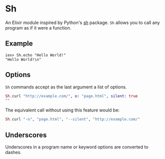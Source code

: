 # Sh

An Elixir module inspired by Python's [sh](http://amoffat.github.io/sh/)
package. `Sh` allows you to call any program as if it were a function.

## Example

```iex
iex> Sh.echo "Hello World!"
"Hello World!\n"
```

## Options

`Sh` commands accept as the last argument a list of options.

```elixir
Sh.curl "http://example.com/", o: "page.html", silent: true
""
```

The equivalent call without using this feature would be:

```elixir
Sh.curl "-o", "page.html", "--silent", "http://example.com/"
```

## Underscores

Underscores in a program name or keyword options are converted to dashes.
